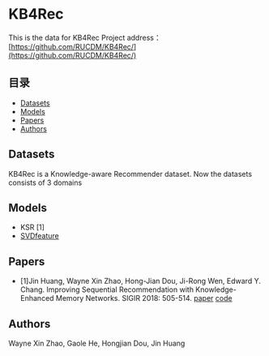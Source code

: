 # KB4Rec
This is the data for KB4Rec
Project address：[https://github.com/RUCDM/KB4Rec/](https://github.com/RUCDM/KB4Rec/)

## 目录
* [Datasets](#Datasets)
* [Models](#Models)
* [Papers](#Papers)
* [Authors](#Authors)

## <div id="Datasets"></div>Datasets
   KB4Rec is a Knowledge-aware Recommender dataset. Now the datasets consists of 3 domains

## <div id="Models"></div>Models
* KSR [1]
* [SVDfeature](http://apex.sjtu.edu.cn/projects/33)


## <div id="Papers"></div>Papers
* [1]Jin Huang, Wayne Xin Zhao, Hong-Jian Dou, Ji-Rong Wen, Edward Y. Chang. Improving Sequential Recommendation with Knowledge-Enhanced Memory Networks. SIGIR 2018: 505-514. [paper](https://dl.acm.org/citation.cfm?doid=3209978.3210017) [code](https://github.com/BetsyHJ/KSR)

## <div id="Authors"></div>Authors
Wayne Xin Zhao, Gaole He, Hongjian Dou, Jin Huang
